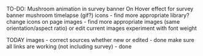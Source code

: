 TO-DO:
Mushroom animation in survey banner
On Hover effect for survey banner
mushroom timelapse (gif?)
icons - find more appropriate library? change icons on page
images - find more appropriate images (same orientation/aspect ratio) or edit current images
experiment with font weight


TODAY
images - correct sources whether new or edited - done 
make sure all links are working (not including survey) - done 
